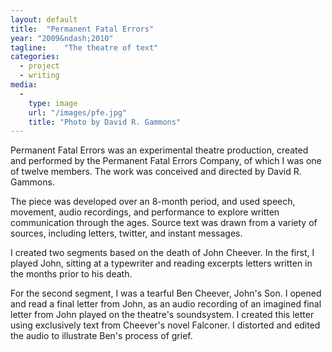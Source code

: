 ```yaml
---
layout: default
title:  "Permanent Fatal Errors"
year: "2009&ndash;2010"
tagline:    "The theatre of text"
categories:
  - project
  - writing
media:
  -
    type: image
    url: "/images/pfe.jpg"
    title: "Photo by David R. Gammons"
---
```

Permanent Fatal Errors was an experimental theatre production, created and performed by the Permanent Fatal Errors Company, of which I was one of twelve members. The work was conceived and directed by David R. Gammons.

The piece was developed over an 8-month period, and used speech, movement, audio recordings, and performance to explore written communication through the ages. Source text was drawn from a variety of sources, including letters, twitter, and instant messages.

I created two segments based on the death of John Cheever. In the first, I played John, sitting at a typewriter and reading excerpts letters written in the months prior to his death.

For the second segment, I was a tearful Ben Cheever, John's Son. I opened and read a final letter from John, as an audio recording of an imagined final letter from John played on the theatre's soundsystem. I created this letter using exclusively text from Cheever's novel Falconer. I distorted and edited the audio to illustrate Ben's process of grief.
